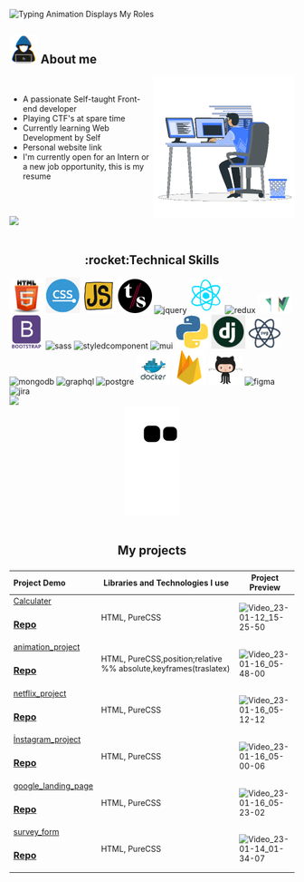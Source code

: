 ![Typing Animation Displays My Roles](https://readme-typing-svg.herokuapp.com?color=%2336BCF7&lines=Hello+I'm+Harun;Welcome+to+my+Github+profile;I'm+a+Frontend+Developer...;)
<p align="center">
 
  
## <picture><img src = "https://github.com/0xAbdulKhalid/0xAbdulKhalid/raw/main/assets/mdImages/about_me.gif" width = 50px></picture> **About me**

<picture> <img align="right" src="https://github.com/0xAbdulKhalid/0xAbdulKhalid/raw/main/assets/mdImages/Right_Side.gif" width = 250px></picture>

<br>

- A passionate Self-taught Front-end developer
- Playing CTF's at spare time
- Currently learning Web Development by Self
- Personal website link
- I'm currently open for an Intern or a new job opportunity, this is my resume 


<br><br>

<img src="https://user-images.githubusercontent.com/73097560/115834477-dbab4500-a447-11eb-908a-139a6edaec5c.gif"><br><br>

<h2 align="center">:rocket:Technical Skills</h2>
<div>
    <img src="https://github.com/prowebdev119/prowebdev119/blob/main/git%20profile%20icons/html_aladdinGene.png" width="60" alt="html" />
    <img src="https://github.com/prowebdev119/prowebdev119/blob/main/git%20profile%20icons/css_aladdinGene.png" width="60" alt="css" />
    <img src="https://github.com/prowebdev119/prowebdev119/blob/main/git%20profile%20icons/javascript_aladdinGene.gif" width="60" alt="javascript" />
    <img src="https://github.com/prowebdev119/prowebdev119/blob/main/git%20profile%20icons/ts_aladdinGene.gif" width="60" alt="typescript" />
    <img src="https://raw.githubusercontent.com/danielcranney/readme-generator/main/public/icons/skills/jquery-colored.svg" width="60" alt="jquery" />
    <img src="https://github.com/prowebdev119/prowebdev119/blob/main/git%20profile%20icons/react_aladdinGene.gif" width="60" alt="react" /> 
    <img src="https://raw.githubusercontent.com/danielcranney/readme-generator/main/public/icons/skills/redux-colored.svg" width="60" alt="redux" />
    <img src="https://github.com/prowebdev119/prowebdev119/blob/main/git%20profile%20icons/vue1_aladdinGene.gif" width="60" alt="vue" />
    <img src="https://github.com/prowebdev119/prowebdev119/blob/main/git%20profile%20icons/bootstrap_aladdinGene.png" width="60" alt="bootstrap" /> 
    <img src="https://raw.githubusercontent.com/danielcranney/readme-generator/main/public/icons/skills/sass-colored.svg" width="60" alt="sass" />
    <img src="https://styled-components.com/logo.png" width="60" alt="styledcomponent" />
    <img src="https://raw.githubusercontent.com/danielcranney/readme-generator/main/public/icons/skills/materialui-colored.svg" width="60" alt="mui" /> 
    <img src="https://github.com/prowebdev119/prowebdev119/blob/main/git%20profile%20icons/python_aladdinGene.gif" width="60" alt="python" />
    <img src="https://github.com/prowebdev119/prowebdev119/blob/main/git%20profile%20icons/django_aladdinGene.png" width="60" alt="django" /> 
    <img src="https://github.com/prowebdev119/prowebdev119/blob/main/git%20profile%20icons/svg_aladdinGene.gif" width="60" alt="svg" /> 
    <img src="https://raw.githubusercontent.com/danielcranney/readme-generator/main/public/icons/skills/mongodb-colored.svg" width="60" alt="mongodb" />
    <img src="https://raw.githubusercontent.com/danielcranney/readme-generator/main/public/icons/skills/graphql-colored.svg" width="60" alt="graphql" />
    <img src="https://raw.githubusercontent.com/danielcranney/readme-generator/main/public/icons/skills/postgresql-colored.svg" width="60" alt="postgre" />
    <img src="https://github.com/prowebdev119/prowebdev119/blob/main/git%20profile%20icons/docker_aladdinGene.png" width="60" alt="docker" /> 
    <img src="https://github.com/prowebdev119/prowebdev119/blob/main/git%20profile%20icons/firebase_aladdinGene.webp" width="60" alt="firebase" />
    <img src="https://github.com/prowebdev119/prowebdev119/blob/main/git%20profile%20icons/git_aladdinGene.gif" width="60" alt="git" />
    <img src="https://raw.githubusercontent.com/danielcranney/readme-generator/main/public/icons/skills/figma-colored.svg" width="60" alt="figma" />
    <img src="https://wac-cdn.atlassian.com/dam/jcr:e348b562-4152-4cdc-8a55-3d297e509cc8/Jira%20Software-blue.svg?cdnVersion=578" width="200" alt="jira" />
</div>
</div>
<img src="https://raw.githubusercontent.com/andreasbm/readme/master/assets/lines/colored.png">
</br>
<div  align="center"> <img src="https://raw.githubusercontent.com/scriptex/github-contributions-snake/snake/github-contribution-grid-snake.svg" /></div>
<br>




<h2 align="center"> My projects</h2>

###

  Project Demo       |Libraries and Technologies I use     |Project Preview   
:-------------------------|-------------------------|-------------------------
[Calculater](https://harun2906.github.io/Calculator/)<h3>[Repo](https://github.com/harun2906/Calculator)</h3> | HTML, PureCSS | ![Video_23-01-12_15-25-50](https://user-images.githubusercontent.com/118988723/212066839-aa35b164-2b20-45de-b68d-aed3bad87792.gif)
[animation_project](https://harun2906.github.io/animation_project/)<h3>[Repo](https://github.com/harun2906/animation_project)</h3> | HTML, PureCSS,position;relative %% absolute,keyframes(traslatex) | ![Video_23-01-16_05-48-00](https://user-images.githubusercontent.com/118988723/212588127-7e568ba3-4651-4128-a23a-3946cf636574.gif)
[netflix_project](https://harun2906.github.io/netflix_project/)<h3>[Repo](https://github.com/harun2906/animation_project)</h3> | HTML, PureCSS | ![Video_23-01-16_05-12-12](https://user-images.githubusercontent.com/118988723/212584404-cfac72a3-f088-4da0-aa5a-390bcb98dabc.gif)
[İnstagram_project](https://harun2906.github.io/instagram_project/)<h3>[Repo](https://github.com/harun2906/instagram_project)</h3> | HTML, PureCSS | ![Video_23-01-16_05-00-06](https://user-images.githubusercontent.com/118988723/212583074-8258904d-1207-47d3-bdfd-546f4c5e88d7.gif)
[google_landing_page](https://harun2906.github.io/google_landing_page/)<h3>[Repo](https://github.com/harun2906/google_landing_page)</h3> | HTML, PureCSS | ![Video_23-01-16_05-23-02](https://user-images.githubusercontent.com/118988723/212585189-9a861b82-29a1-4676-a8fe-4428cde970be.gif)
[survey_form](https://harun2906.github.io/survey_form/)<h3>[Repo](https://github.com/harun2906/survey_form)</h3> | HTML, PureCSS | ![Video_23-01-14_01-34-07](https://user-images.githubusercontent.com/118988723/212585916-e5aaf651-0d14-47d2-937f-1d08f746b433.gif)
